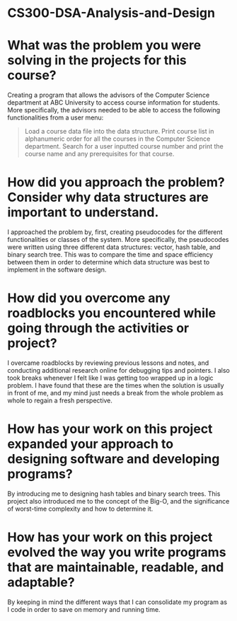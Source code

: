 # CS300-DSA-Analysis-and-Design

# What was the problem you were solving in the projects for this course?
Creating a program that allows the advisors of the Computer Science department at ABC University to access course information for students. More specifically, the advisors needed to be able to access the following functionalities from a user menu:
> Load a course data file into the data structure.
> Print course list in alphanumeric order for all the courses in the Computer Science department.
> Search for a user inputted course number and print the course name and any prerequisites for that course.

# How did you approach the problem? Consider why data structures are important to understand.
I approached the problem by, first, creating pseudocodes for the different functionalities or classes of the system. More specifically, the pseudocodes were written using three different data structures: vector, hash table, and binary search tree. This was to compare the time and space efficiency between them in order to determine which data structure was best to implement in the software design. 

# How did you overcome any roadblocks you encountered while going through the activities or project?
I overcame roadblocks by reviewing previous lessons and notes, and conducting additional research online for debugging tips and pointers. I also took breaks whenever I felt like I was getting too wrapped up in a logic problem. I have found that these are the times when the solution is usually in front of me, and my mind just needs a break from the whole problem as whole to regain a fresh perspective. 

# How has your work on this project expanded your approach to designing software and developing programs?
By introducing me to designing hash tables and binary search trees. This project also introduced me to the concept of the Big-O, and the significance of worst-time complexity and how to determine it. 

# How has your work on this project evolved the way you write programs that are maintainable, readable, and adaptable?
By keeping in mind the different ways that I can consolidate my program as I code in order to save on memory and running time. 

